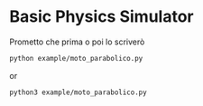 # Basic Physics Simulator
Prometto che prima o poi lo scriverò

```bash
python example/moto_parabolico.py
```
or
```bash
python3 example/moto_parabolico.py
```